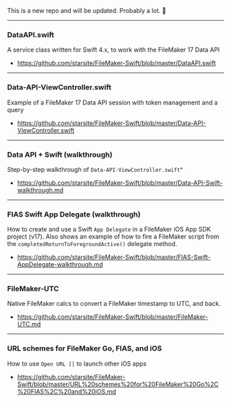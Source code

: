 This is a new repo and will be updated. Probably a lot. 🚀

- - -
### DataAPI.swift
A service class written for Swift 4.x, to work with the FileMaker 17 Data API
* https://github.com/starsite/FileMaker-Swift/blob/master/DataAPI.swift

- - -

### Data-API-ViewController.swift
Example of a FileMaker 17 Data API session with token management and a query
* https://github.com/starsite/FileMaker-Swift/blob/master/Data-API-ViewController.swift

- - -

### Data API + Swift (walkthrough)
Step-by-step walkthrough of `Data-API-ViewController.swift`^
* https://github.com/starsite/FileMaker-Swift/blob/master/Data-API-Swift-walkthrough.md

- - -

### FIAS Swift App Delegate (walkthrough)
How to create and use a Swift `App Delegate` in a FileMaker iOS App SDK project (v17). Also shows an example of how to fire a FileMaker script from the `completedReturnToForegroundActive()` delegate method.
* https://github.com/starsite/FileMaker-Swift/blob/master/FIAS-Swift-AppDelegate-walkthrough.md

- - -

### FileMaker-UTC
Native FileMaker calcs to convert a FileMaker timestamp to UTC, and back.
* https://github.com/starsite/FileMaker-Swift/blob/master/FileMaker-UTC.md

- - -

### URL schemes for FileMaker Go, FIAS, and iOS
How to use `Open URL []` to launch other iOS apps
* https://github.com/starsite/FileMaker-Swift/blob/master/URL%20schemes%20for%20FileMaker%20Go%2C%20FIAS%2C%20and%20iOS.md
